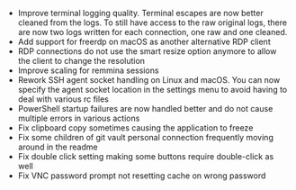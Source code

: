 - Improve terminal logging quality. Terminal escapes are now better cleaned from the logs. To still have access to the raw original logs, there are now two logs written for each connection, one raw and one cleaned.
- Add support for freerdp on macOS as another alternative RDP client
- RDP connections do not use the smart resize option anymore to allow the client to change the resolution
- Improve scaling for remmina sessions
- Rework SSH agent socket handling on Linux and macOS. You can now specify the agent socket location in the settings menu to avoid having to deal with various rc files
- PowerShell startup failures are now handled better and do not cause multiple errors in various actions
- Fix clipboard copy sometimes causing the application to freeze
- Fix some children of git vault personal connection frequently moving around in the readme
- Fix double click setting making some buttons require double-click as well
- Fix VNC password prompt not resetting cache on wrong password
